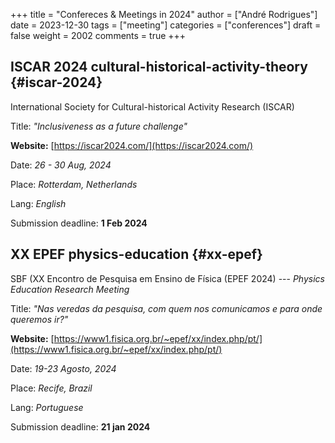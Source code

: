 +++
title = "Confereces & Meetings in 2024"
author = ["André Rodrigues"]
date = 2023-12-30
tags = ["meeting"]
categories = ["conferences"]
draft = false
weight = 2002
comments = true
+++

## ISCAR 2024 <span class="tag"><span class="cultural_historical_activity_theory">cultural-historical-activity-theory</span></span> {#iscar-2024}

International Society for Cultural-historical Activity Research (ISCAR)

Title: _"Inclusiveness as a future challenge"_

**Website:** [https://iscar2024.com/](https://iscar2024.com/)

Date: _26 - 30 Aug, 2024_

Place: _Rotterdam, Netherlands_

Lang: _English_

Submission deadline: **1 Feb 2024**


## XX EPEF <span class="tag"><span class="physics_education">physics-education</span></span> {#xx-epef}

SBF (XX Encontro de Pesquisa em Ensino de Física (EPEF 2024)
   --- _Physics Education Research Meeting_

Title: _"Nas veredas da pesquisa, com quem nos comunicamos e para onde queremos ir?"_

**Website:** [https://www1.fisica.org.br/~epef/xx/index.php/pt/](https://www1.fisica.org.br/~epef/xx/index.php/pt/)

Date: _19-23 Agosto, 2024_

Place: _Recife, Brazil_

Lang: _Portuguese_

Submission deadline: **21 jan 2024**
